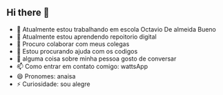 ## Hi there 👋
- 🔭 Atualmente estou trabalhando em  escola Octavio De almeida Bueno
- 🌱 Atualmente estou aprendendo repoitorio digital 
- 👯 Procuro colaborar com meus colegas
- 🤔 Estou procurando ajuda com os codigos
- 💬 alguma coisa sobre minha pessoa gosto de conversar 
- 📫 Como entrar em contato comigo: wattsApp
- 😄 Pronomes: anaisa 
- ⚡ Curiosidade: sou alegre 
